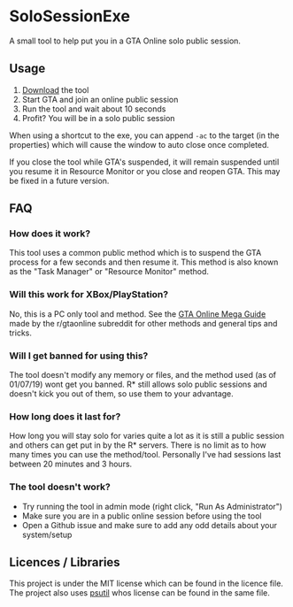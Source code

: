 # SoloSessionExe
A small tool to help put you in a GTA Online solo public session.

## Usage
1. [Download](https://github.com/oliverjrose99/SoloSessionExe/releases) the tool
2. Start GTA and join an online public session
3. Run the tool and wait about 10 seconds
4. Profit? You will be in a solo public session

When using a shortcut to the exe, you can append `-ac` to the target (in the properties) which will cause the window to auto close once completed.

If you close the tool while GTA's suspended, it will remain suspended until you resume it in Resource Monitor or you close and reopen GTA. This may be fixed in a future version.

## FAQ

### How does it work?
This tool uses a common public method which is to suspend the GTA process for a few seconds and then resume it. This method is also known as the "Task Manager" or "Resource Monitor" method.

### Will this work for XBox/PlayStation?
No, this is a PC only tool and method. See the [GTA Online Mega Guide](https://www.reddit.com/r/gtaonline/comments/agu9aj/the_gta_online_mega_guide/) made by the r/gtaonline subreddit for other methods and general tips and tricks.

### Will I get banned for using this?
The tool doesn't modify any memory or files, and the method used (as of 01/07/19) wont get you banned. R* still allows solo public sessions and doesn't kick you out of them, so use them to your advantage.

### How long does it last for?
How long you will stay solo for varies quite a lot as it is still a public session and others can get put in by the R* servers. There is no limit as to how many times you can use the method/tool. Personally I've had sessions last between 20 minutes and 3 hours.

### The tool doesn't work?
* Try running the tool in admin mode (right click, "Run As Administrator")
* Make sure you are in a public online session before using the tool
* Open a Github issue and make sure to add any odd details about your system/setup

## Licences / Libraries
This project is under the MIT license which can be found in the licence file. The project also uses [psutil](https://github.com/giampaolo/psutil) whos license can be found in the same file. 
